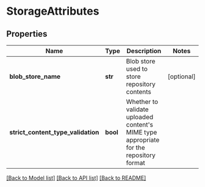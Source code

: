 # StorageAttributes

## Properties
Name | Type | Description | Notes
------------ | ------------- | ------------- | -------------
**blob_store_name** | **str** | Blob store used to store repository contents | [optional] 
**strict_content_type_validation** | **bool** | Whether to validate uploaded content&#39;s MIME type appropriate for the repository format | 

[[Back to Model list]](../README.md#documentation-for-models) [[Back to API list]](../README.md#documentation-for-api-endpoints) [[Back to README]](../README.md)



